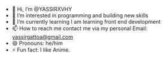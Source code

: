 - 👋 Hi, I’m @YASSIRXVHY
- 👀 I’m interested in programming and building new skills
- 🌱 I’m currently learning I am learning front end development
- 📫 How to reach me contact me via my personal Email: yassirgattoa@gmail.com
- 😄 Pronouns: he/him
- ⚡ Fun fact: I like Anime.
